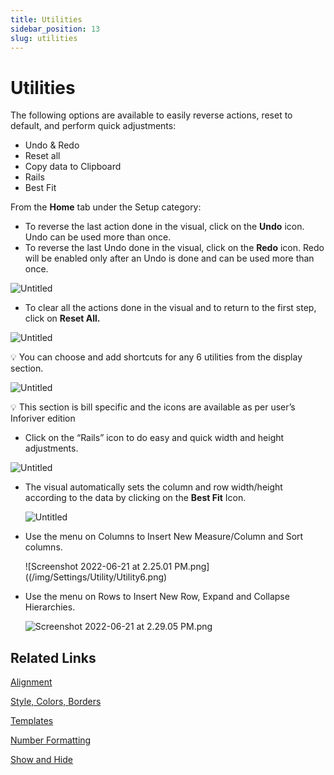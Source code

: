 ```yaml
---
title: Utilities
sidebar_position: 13
slug: utilities
---
```


# Utilities

The following options are available to easily reverse actions, reset to default, and perform quick adjustments:

- Undo & Redo
- Reset all
- Copy data to Clipboard
- Rails
- Best Fit

From the **Home** tab under the Setup category:

- To reverse the last action done in the visual, click on the **Undo** icon. Undo can be used more than once.
- To reverse the last Undo done in the visual, click on the **Redo** icon. Redo will be enabled only after an Undo is done and can be used more than once.

![Untitled](/img/Settings/Utility/Utility1.png)


- To clear all the actions done in the visual and to return to the first step, click on **Reset All.**

![Untitled](/img/Settings/Utility/Utility2.png)

<aside>
💡 You can choose and add shortcuts for any 6 utilities from the display section.

</aside>

![Untitled](/img/Settings/Utility/Utility3.png)

<aside>
💡 This section is bill specific and the icons are available as per user’s Inforiver edition

</aside>

- Click on the “Rails” icon to do easy and quick width and height adjustments.

![Untitled](/img/Settings/Utility/Utility4.png)

- The visual automatically sets the column and row width/height according to the data by clicking on the **Best Fit** Icon.
    
    ![Untitled](/img/Settings/Utility/Utility5.png)

- Use the menu on Columns to Insert New Measure/Column and Sort columns.
    
    ![Screenshot 2022-06-21 at 2.25.01 PM.png]((/img/Settings/Utility/Utility6.png)
    

- Use the menu on Rows to Insert New Row, Expand and Collapse Hierarchies.
    
    ![Screenshot 2022-06-21 at 2.29.05 PM.png](/img/Settings/Utility/Utility7.png)


## Related Links

[Alignment](https://www.notion.so/Alignment-43437a8a0e0643689f6a589971252d89)

[Style, Colors, Borders](https://www.notion.so/Style-Colors-Borders-01f324e80d53439e8e0e834939833e24)

[Templates](https://www.notion.so/Templates-3989d8878347402d8111ccc7374c6001)

[Number Formatting](https://www.notion.so/Number-Formatting-1ee72b10702d430b8b6a4ee3b315a302)

[Show and Hide](https://www.notion.so/Show-and-Hide-9a90d2c89afa41b582204a5802de1e4e)